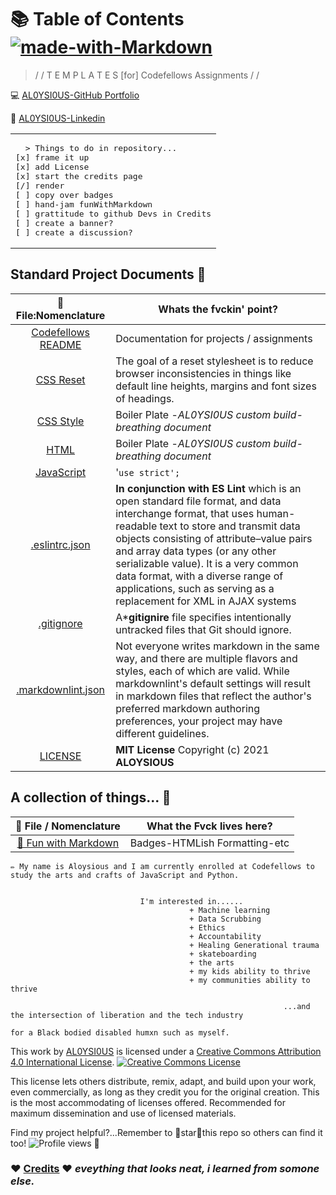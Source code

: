 # 📚 Table of Contents [![made-with-Markdown](https://img.shields.io/badge/Made%20with-Markdown-1f425f.svg)](http://commonmark.org)

> / /  T E M P L A T E S  [for]  Codefellows Assignments / /

💻 [AL0YSI0US-GitHub Portfolio](https://github.com/AL0YSI0US)

💼 [AL0YSI0US-Linkedin](https://www.linkedin.com/in/a-todd-charliemike/)


<table><tr><td>
<pre>
  > Things to do in repository...
[x] frame it up 
[x] add License
[x] start the credits page
[/] render
[ ] copy over badges
[ ] hand-jam funWithMarkdown
[ ] grattitude to github Devs in Credits
[ ] create a banner?
[ ] create a discussion?
</pre>
</td></tr></table>

## Standard Project Documents 📁

| 💾  File:Nomenclature | Whats the fvckin' point? |
| :-: | - |
| [Codefellows README](codefellowsReadMe.md) | Documentation for projects / assignments |
| [CSS Reset](cssReset.md) | The goal of a reset stylesheet is to reduce browser inconsistencies in things like default line heights, margins and font sizes of headings‎. |
| [CSS Style](cssStyle.md) | Boiler Plate -*AL0YSI0US custom build-breathing document* |
| [HTML](html.md) | Boiler Plate -*AL0YSI0US custom build-breathing document* |
| [JavaScript](js.md) | '`use strict';` |
| [.eslintrc.json](eslintrc-json.md) | **In conjunction with ES Lint** which is an open standard file format, and data interchange format, that uses human-readable text to store and transmit data objects consisting of attribute–value pairs and array data types (or any other serializable value). It is a very common data format, with a diverse range of applications, such as serving as a replacement for XML in AJAX systems |
| [.gitignore](gitignore.md) | A***gitignire** file specifies intentionally untracked files that Git should ignore. |
| [.markdownlint.json](markdownlint-json.md) | Not everyone writes markdown in the same way, and there are multiple flavors and styles, each of which are valid. While markdownlint's default settings will result in markdown files that reflect the author's preferred markdown authoring preferences, your project may have different guidelines. |
| [LICENSE](license.md) | **MIT License** Copyright (c) 2021 **ALOYSIOUS** |

## A collection of things... 📁

| 💾  File / Nomenclature | What the Fvck lives here? |
| :-: | - |
| [🚀️ Fun with Markdown](funWithMarkdown.md) | Badges-HTMLish Formatting-etc |

````
✏️ My name is Aloysious and I am currently enrolled at Codefellows to study the arts and crafts of JavaScript and Python.

                                             
                             I'm interested in......
                                        + Machine learning 
                                        + Data Scrubbing
                                        + Ethics
                                        + Accountability
                                        + Healing Generational trauma 
                                        + skateboarding
                                        + the arts 
                                        + my kids ability to thrive
                                        + my communities ability to thrive

                                                             ...and the intersection of liberation and the tech industry 
                                                                        for a Black bodied disabled humxn such as myself.                                                        
````

This work by <a xmlns:cc="http://creativecommons.org/ns#" href="https://github.com/AL0YSI0US/" property="cc:attributionName" rel="cc:attributionURL">AL0YSI0US</a> is licensed under a <a rel="license" href="http://creativecommons.org/licenses/by/4.0/">Creative Commons Attribution 4.0 International License</a>. <a rel="license" href="http://creativecommons.org/licenses/by/4.0/"><img alt="Creative Commons License" style="border-width:0" src="https://i.creativecommons.org/l/by/4.0/88x31.png" /></a><br />

This license lets others distribute, remix, adapt, and build upon your work, even commercially, as long as they credit you for the original creation. This is the most accommodating of licenses offered. Recommended for maximum dissemination and use of licensed materials.

Find my project helpful?...Remember to 🌟star🌟this repo so others can find it too! ![Profile views](https://gpvc.arturio.dev/AL0YSI0US) 👀

### ❤️ [Credits](credits.md) ❤️ *eveything that looks neat, i learned from somone else.*

<!--
<pre><code>  
                 







                           EDIT CODE HERE




              

                            Remember to 🌟star🌟this repo so others can find it too! 👀  
                            
                                                                     
</code></pre>
-->
